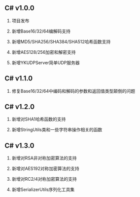 ## C# v1.0.0

1. 项目发布

2. 新增Base16/32/64编解码支持

3. 新增MD5/SHA256/SHA384/SHA512哈希函数支持

4. 新增AES128/256加密和解密支持

5. 新增YKUDPServer简单UDP服务器

## C# v1.1.0

1. 修复Base16/32/64中编码和解码的参数和返回值类型颠倒的问题

## C# v1.2.0

1. 新增对SHA1哈希函数的支持

2. 新增StringUtils类和一些字符串操作相关的函数

## C# v1.3.0

1. 新增对RSA非对称加密算法的支持

2. 新增对AES192对称加密算法的支持

3. 新增对RC2/4对称加密算法的支持

4. 新增SerializerUtils序列化工具集
